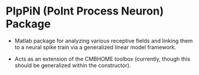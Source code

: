 # PIpPiN (PoInt Process Neuron) Package
- Matlab package for analyzing various receptive fields and linking them to a neural spike train via a generalized linear model framework.

- Acts as an extension of the CMBHOME toolbox (currently, though this should be generalized within the constructor). 

